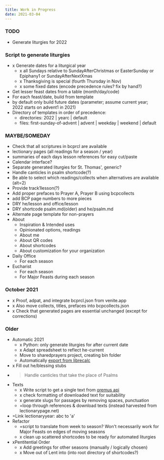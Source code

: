 ```yaml
---
title: Work in Progress
date: 2021-03-04
---
```


### TODO
- Generate liturgies for 2022

### Script to generate liturgies
- x Generate dates for a liturgical year
    - x all Sundays relative to SundayAfterChristmas or EasterSunday or Epiphany1 or SundayAfterNextXmas
	- x Thanksgiving is special (fourth Thursday in Nov)
	- x some fixed dates (encode precedence rules? fix by hand?)
- Get lesser feast dates from a table (month/day/code)
- For each feast/date, build from template
- by default only build future dates (parameter; assume current year; 2022 starts on advent1 in 2021)
- Directory of templates in order of precedence:
     - directories: 2022 | yearc | default
	 - files: first-sunday-of-advent | advent | weekday | weekend | default
### MAYBE/SOMEDAY
- Check that all scriptures in bcprcl are available
- lectionary pages (all readings for a season / year)
- summaries of each days lesson references for easy cut/paste
- Calendar interface?
- Separate generated liturgies for St. Thomas', generic?
- Handle canticles in psalm shortcode(?)
- Be able to select which readings/collects when alternatives are available (alt=2)
- Provide track1lesson(?)
- Add proper prefaces to Prayer A, Prayer B using bcpcollects
- add BCP page numbers to more pieces
- DRY he/lesson and office/lesson
- DRY shortcode psalm.md(older) and  he/psalm.md
- Alternate page template for non-prayers
- About
    - Inspiration & Intended uses
	- Opinionated options, readings
    - About me
	- About QR codes
	- About shortcodes
	- About customization for your organization
- Daily Office
    - For each season
- Eucharist
    - For each season
    - For Major Feasts during each season

### October 2021
- x Proof, adpat, and integrate bcprcl.json from venite.app
- x Also move collects, titles, prefaces into bcpcollects.json
- x Check that generated pages are essential unchanged (except for corrections)

### Older
- Automatic 2021
    - x Python: only generate liturgies for after current date
	- x Adapt spreadsheet to reflect he-current
	- Move to sharedprayers project, creating bin folder
	- Automatically [export from librecalc](https://ask.libreoffice.org/en/question/50035/convert-to-csv-via-command-line-with-all-text-fields-quoted/)
- x Fill out he/blessing stubs
- > Handle canticles that take the place of Psalms
- Texts
    - x Write script to get a single text from [oremus api](http://bible.oremus.org/api.html)
	- x check formatting of downloaded text for suitability
	- x generate slugs for passages by removing spaces, punctuation
	- =loop through references & download texts (instead harvested from lectionarypage.net)
- =Link lectionaryyear: abc to 'a'
- Refactor
    - =script to translate from week to season?
	    Won't necessarily work for Major Feasts on edges of moving seasons
    - x clean up scattered shortcodes to be ready for automated liturgies
- xPentitential Order
    -  x Add greetings for other seasons (manually / logically chosen)
	-  x Move out of Lent into (into root directory of shortcodes?)
